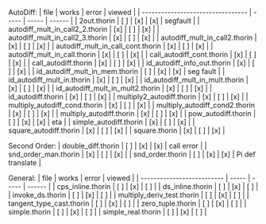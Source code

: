 AutoDiff:
| file                              | works | error | viewed |
| --------------------------------- | ----- | ----- | ------ |
| 2out.thorin                       | [ ]   | [x]   | [x]    | segfault  |
| autodiff_mult_in_call2_2.thorin   | [x]   | [ ]   | [x]    |
| autodiff_mult_in_call2_3.thorin   | [x]   | [ ]   | [x]    |
| autodiff_mult_in_call2.thorin     | [x]   | [ ]   | [x]    |
| autodiff_mult_in_call_cont.thorin | [x]   | [ ]   | [x]    |
| autodiff_mult_in_call.thorin      | [x]   | [ ]   | [x]    |
| call_autodiff_cont.thorin         | [x]   | [ ]   | [x]    |
| call_autodiff.thorin              | [x]   | [ ]   | [x]    |
| id_autodiff_info_out.thorin       | [x]   | [ ]   | [x]    |
| id_autodiff_mult_in_mem.thorin    | [ ]   | [x]   | [x]    | seg fault |
| id_autodiff_mult_in.thorin        | [x]   | [ ]   | [x]    |
| id_autodiff_mult_in_mult.thorin   | [x]   | [ ]   | [x]    |
| id_autodiff_mult_in_mult2.thorin  | [x]   | [ ]   | [x]    |
| id_autodiff.thorin                | [x]   | [ ]   | [x]    |
| multiply2_autodiff.thorin         | [x]   | [ ]   | [x]    |
| multiply_autodiff_cond.thorin     | [x]   | [ ]   | [x]    |
| multiply_autodiff_cond2.thorin    | [x]   | [ ]   | [x]    |
| multiply_autodiff.thorin          | [x]   | [ ]   | [x]    |
| pow_autodiff.thorin               | [ ]   | [x]   | [x]    | eta       |
| simple_autodiff.thorin            | [x]   | [ ]   | [x]    |
| square_autodiff.thorin            | [x]   | [ ]   | [x]    |
| square.thorin                     | [x]   | [ ]   | [x]    |

Second Order:
| double_diff.thorin                | [ ]   | [x]   | [x]    | call error |
| snd_order_man.thorin              | [x]   | [ ]   | [x]    | 
| snd_order.thorin                  | [ ]   | [x]   | [x]    | Pi def translate |


General:
| file                       | works | error | viewed |
| -------------------------- | ----- | ----- | ------ |
| cps_inline.thorin          | [ ]   | [x]   | [ ]    |
| ds_inline.thorin           | [ ]   | [x]   | [ ]    |
| invoke_ds.thorin           | [ ]   | [x]   | [ ]    |
| multiply_deriv_test.thorin | [ ]   | [x]   | [ ]    |
| tangent_type_cast.thorin   | [ ]   | [x]   | [ ]    |
| zero_tuple.thorin          | [ ]   | [x]   | [ ]    |
| simple.thorin              | [ ]   | [x]   | [ ]    |
| simple_real.thorin         | [ ]   | [x]   | [ ]    |
